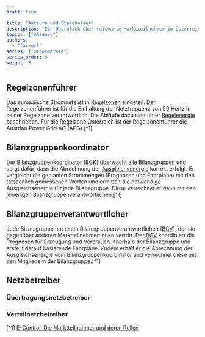 ```yaml
---
draft: true

title: "Akteure und Stakeholder"
description: "Ein Überblick über relevante Marktteilnehmer im österreichischen Strommarkt."
topics: ["Akteure"]
authors:
  - "fackerl"
series: ["Strommärkte"]
series_order: 8
weight: 8
---
```


## Regelzonenführer

Das europäische Stromnetz ist in [Regelzonen](./wissen/Strommarktmodell/index.md) eingeteil. Der Regelzonenführer ist für die Einhaltung der Netzfrequenz von 50 Hertz in seiner Regelzone verantwortlich. Die Abläufe dazu sind unter [Regelenergie](./wissen/regelenergie/index.md) beschrieben. Für die Regelzone Österreich ist der Regelzonenführer die Austrian Power Grid AG (<abbr title="Austrian Power Grid">APG</abbr>).[^1]

## Bilanzgruppenkoordinator

Der Bilanzgruppenkoordinator (<abbr title="Bilanzgruppenkoordinator">BGK</abbr>) überwacht alle [Bilanzgruppen](./wissen/bilanzgruppen/index.md) und sorgt dafür, dass die Abrechnung der [Ausgleichsenergie](./wissen/bilanzgruppen/index.md) korrekt erfolgt. Er vergleicht die geplanten Strommengen (Prognosen und Fahrpläne) mit den tatsächlich gemessenen Werten und ermittelt die notwendige Ausgleichsenergie für jede Bilanzgruppe. Diese verrechnet er dann mit den jeweiligen Bilanzgruppenverantwortlichen.[^1]

## Bilanzgruppenverantwortlicher

Jede Bilanzgruppe hat einen Bilanzgruppenverantwortlichen (<abbr title="Bilanzgruppenverantwortlicher">BGV</abbr>), der sie gegenüber anderen Marktteilnehmer:innen vertritt. Der <abbr title="Bilanzgruppenverantwortlicher">BGV</abbr> koordiniert die Prognosen für Erzeugung und Verbrauch innerhalb der Bilanzgruppe und erstellt darauf basierende Fahrpläne. Zudem erhält er die Abrechnung der Ausgleichsenergie vom Bilanzgruppenkoordinator und verrechnet diese mit den Mitgliedern der Bilanzgruppe.[^1]

## Netzbetreiber

### Übertragungsnetzbetreiber

### Verteilnetzbetreiber

[^1] [E-Control: Die Marktteilnehmer und deren Rollen](https://www.e-control.at/marktteilnehmer/strom/strommarkt/marktteilnehmer)
